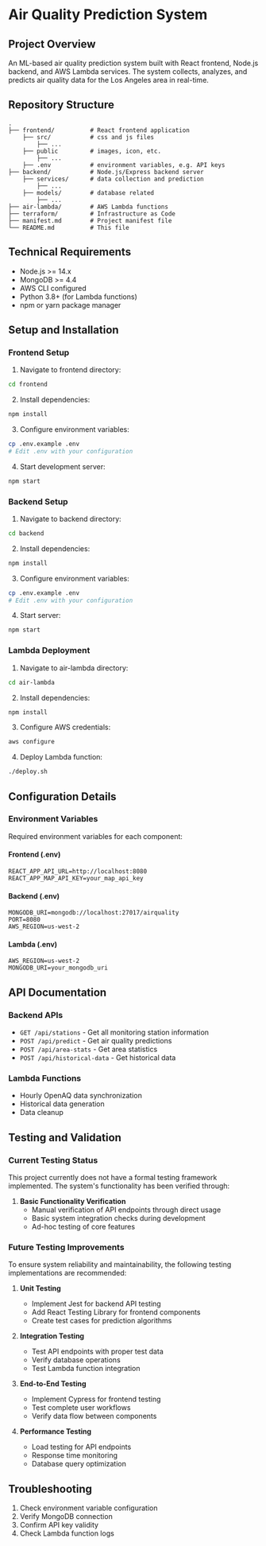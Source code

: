 # Air Quality Prediction System

## Project Overview
An ML-based air quality prediction system built with React frontend, Node.js backend, and AWS Lambda services. The system collects, analyzes, and predicts air quality data for the Los Angeles area in real-time.

## Repository Structure
```
.
├── frontend/          # React frontend application
	├── src/           # css and js files
		├── ...        
	├── public		   # images, icon, etc.
		├── ...
	├── .env		   # environment variables, e.g. API keys
├── backend/           # Node.js/Express backend server
	├── services/      # data collection and prediction
		├── ...
	├── models/		   # database related
		├── ...
├── air-lambda/        # AWS Lambda functions
├── terraform/         # Infrastructure as Code
├── manifest.md        # Project manifest file
└── README.md          # This file
```

## Technical Requirements
- Node.js >= 14.x
- MongoDB >= 4.4
- AWS CLI configured
- Python 3.8+ (for Lambda functions)
- npm or yarn package manager

## Setup and Installation

### Frontend Setup
1. Navigate to frontend directory:
```bash
cd frontend
```

2. Install dependencies:
```bash
npm install
```

3. Configure environment variables:
```bash
cp .env.example .env
# Edit .env with your configuration
```

4. Start development server:
```bash
npm start
```

### Backend Setup
1. Navigate to backend directory:
```bash
cd backend
```

2. Install dependencies:
```bash
npm install
```

3. Configure environment variables:
```bash
cp .env.example .env
# Edit .env with your configuration
```

4. Start server:
```bash
npm start
```

### Lambda Deployment
1. Navigate to air-lambda directory:
```bash
cd air-lambda
```

2. Install dependencies:
```bash
npm install
```

3. Configure AWS credentials:
```bash
aws configure
```

4. Deploy Lambda function:
```bash
./deploy.sh
```

## Configuration Details

### Environment Variables
Required environment variables for each component:

#### Frontend (.env)
```
REACT_APP_API_URL=http://localhost:8080
REACT_APP_MAP_API_KEY=your_map_api_key
```

#### Backend (.env)
```
MONGODB_URI=mongodb://localhost:27017/airquality
PORT=8080
AWS_REGION=us-west-2
```

#### Lambda (.env)
```
AWS_REGION=us-west-2
MONGODB_URI=your_mongodb_uri
```

## API Documentation

### Backend APIs
- `GET /api/stations` - Get all monitoring station information
- `POST /api/predict` - Get air quality predictions
- `POST /api/area-stats` - Get area statistics
- `POST /api/historical-data` - Get historical data

### Lambda Functions
- Hourly OpenAQ data synchronization
- Historical data generation
- Data cleanup

## Testing and Validation

### Current Testing Status
This project currently does not have a formal testing framework implemented. The system's functionality has been verified through:

1. **Basic Functionality Verification**
   - Manual verification of API endpoints through direct usage
   - Basic system integration checks during development
   - Ad-hoc testing of core features

### Future Testing Improvements
To ensure system reliability and maintainability, the following testing implementations are recommended:

1. **Unit Testing**
   - Implement Jest for backend API testing
   - Add React Testing Library for frontend components
   - Create test cases for prediction algorithms

2. **Integration Testing**
   - Test API endpoints with proper test data
   - Verify database operations
   - Test Lambda function integration

3. **End-to-End Testing**
   - Implement Cypress for frontend testing
   - Test complete user workflows
   - Verify data flow between components

4. **Performance Testing**
   - Load testing for API endpoints
   - Response time monitoring
   - Database query optimization

## Troubleshooting
1. Check environment variable configuration
2. Verify MongoDB connection
3. Confirm API key validity
4. Check Lambda function logs

